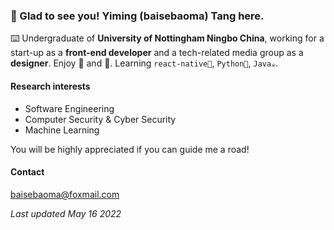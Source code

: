 ### 👋 Glad to see you! **Yiming (baisebaoma) Tang** here.

⌨️ Undergraduate of **University of Nottingham Ningbo China**, working for a start-up as a **front-end developer** and a tech-related media group as a **designer**. Enjoy 🎵 and 🎹. Learning `react-native🌸`, `Python🐍`, `Java☕️`.

#### Research interests

- Software Engineering
- Computer Security & Cyber Security
- Machine Learning

You will be highly appreciated if you can guide me a road!

#### Contact

baisebaoma@foxmail.com

_Last updated May 16 2022_
